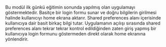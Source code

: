 Bu modül ilk günkü eğitimin sonunda yapılmış olan uygulamayı göstermektedir.
Basitçe bir login formu sunar ve doğru bilgilerin girilmesi halinde
kullanıcıyı home ekrana aktarır. Shared preferences alanı içerisinde kullanıcıya dair basit birkaç bilgi tutar.
Uygulamanın açılışı sırasında shared preferences alanı tekrar tekrar kontrol edildiğinden
zaten giriş yapmış bir kullanıcıya login formunu göstermeden direkt olarak home ekranına yönlendirir.